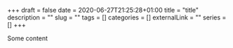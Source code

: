 +++ 
draft = false
date = 2020-06-27T21:25:28+01:00
title = "title"
description = ""
slug = "" 
tags = []
categories = []
externalLink = ""
series = []
+++

Some content